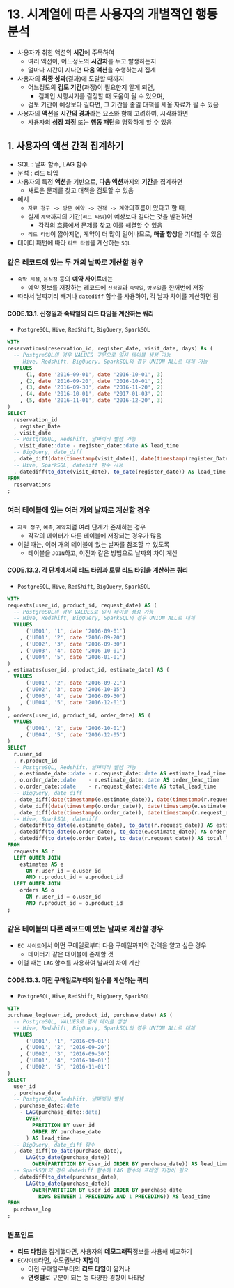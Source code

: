 # 13. 시계열에 따른 사용자의 개별적인 행동 분석
- 사용자가 취한 액션의 **시간**에 주목하여
  - 여러 액션이, 어느정도의 **시간차**를 두고 발생하는지
  - 얼마나 시간이 지나면 **다음 액션**을 수행하는지 집계
- 사용자의 **최종 성과**(결과)에 도달할 때까지
  - 어느정도의 **검토 기간**(과정)이 필요한지 알게 되면,
    - 캠페인 시행시기를 결정할 때 도움이 될 수 있으며,
  - 검토 기간이 예상보다 길다면, 그 기간을 줄일 대책을 세울 자료가 될 수 있음
- 사용자의 **액션**을 **시간의 경과**라는 요소와 함께 고려하여, 시각화하면
  - 사용자의 **성장 과정** 또는 **행동 패턴**을 명확하게 할 수 있음

## 1. 사용자의 액션 간격 집계하기
- SQL : 날짜 함수, LAG 함수
- 분석 : 리드 타입
- 사용자의 특정 **액션**을 기반으로, **다음 액션**까지의 **기간**을 집계하면
  - 새로운 문제를 찾고 대책을 검토할 수 있음
- 예시
  - `자료 청구 -> 방문 예약 -> 견적 -> 계약`의흐름이 있다고 할 때,
  - 실제 `계약`까지의 기간(`리드 타임`)이 예상보다 길다는 것을 발견하면
    - 각각의 흐름에서 문제를 찾고 이를 해결할 수 있음
  - `리드 타임`이 짧아지면, 계약이 더 많이 일어나므로, **매출 향상**을 기대할 수 있음
- 데이터 패턴에 따라 `리드 타임`을 계산하는 `SQL`

### 같은 레코드에 있는 두 개의 날짜로 계산할 경우
- `숙박 시설`, `음식점` 등의 **예약 사이트**에는
  - 예약 정보를 저장하는 레코드에 `신청일`과 `숙박일`, `방문일`을 한꺼번에 저장
- 따라서 날짜끼리 빼거나 `datediff` 함수를 사용하여, 각 날짜 차이를 계산하면 됨

#### CODE.13.1. 신청일과 숙박일의 리드 타임을 계산하는 쿼리
- `PostgreSQL`, `Hive`, `RedShift`, `BigQuery`, `SparkSQL`
```sql
WITH
reservations(reservation_id, register_date, visit_date, days) As (
  -- PostgreSQL의 경우 VALUES 구문으로 일시 테이블 생성 가능
  -- Hive, Redshift, BigQuery, SparkSQL의 경우 UNION ALL로 대체 가능
  VALUES
      (1, date '2016-09-01', date '2016-10-01', 3)
    , (2, date '2016-09-20', date '2016-10-01', 2)
    , (3, date '2016-09-30', date '2016-11-20', 2)
    , (4, date '2016-10-01', date '2017-01-03', 2)
    , (5, date '2016-11-01', date '2016-12-20', 3)
)
SELECT
  reservation_id
  , register_Date
  , visit_date
  -- PostgreSQL, Redshift, 날짜끼리 뺄셈 가능
  , visit_date::date - register_date::date AS lead_time
  -- BigQuery, date_diff
  , date_diff(date(timestamp(visit_date)), date(timestamp(register_Date)), day) AS lead_time
  -- Hive, SparkSQL, datediff 함수 사용
  , datediff(to_date(visit_date), to_date(register_date)) AS lead_time
FROM
  reservations
;
```

### 여러 테이블에 있는 여러 개의 날짜로 계산할 경우
- `자료 청구`, `예측`, `계약`처럼 여러 단계가 존재하는 경우
  - 각각의 데이터가 다른 테이블에 저장되는 경우가 많음
- 이럴 때는, 여러 개의 테이블에 있는 날짜를 참조할 수 있도록
  - 테이블을 `JOIN`하고, 이전과 같은 방법으로 날짜의 차이 계산

#### CODE.13.2. 각 단계에서의 리드 타임과 토탈 리드 타임을 계산하는 쿼리
- `PostgreSQL`, `Hive`, `RedShift`, `BigQuery`, `SparkSQL`
```sql
WITH
requests(user_id, product_id, request_date) AS (
  -- PostgreSQL의 경우 VALUES로 일시 테이블 생성 가능
  -- Hive, Redshift, BigQuery, SparkSQL의 경우 UNION ALL로 대체
  VALUES
      ('U001', '1', date '2016-09-01')
    , ('U001', '2', date '2016-09-20')
    , ('U002', '3', date '2016-09-30')
    , ('U003', '4', date '2016-10-01')
    , ('U004', '5', date '2016-01-01')
)
, estimates(user_id, product_id, estimate_date) AS (
  VALUES
      ('U001', '2', date '2016-09-21')
    , ('U002', '3', date '2016-10-15')
    , ('U003', '4', date '2016-09-30')
    , ('U004', '5', date '2016-12-01')
)
, orders(user_id, product_id, order_date) AS (
  VALUES
      ('U001', '2', date '2016-10-01')
    , ('U004', '5', date '2016-12-05')
)
SELECT
  r.user_id
  , r.product_id
  -- PostgreSQL, Redshift, 날짜끼리 뺄셈 가능
  , e.estimate_date::date - r.request_date::date AS estimate_lead_time
  , o.order_date::date    - e.estimate_date::date AS order_lead_time
  , o.order_date::date    - r.request_date::date AS total_lead_time
  -- BigQuery, date_diff
  , date_diff(date(timestamp(e.estimate_date)), date(timestamp(r.request_date)), day) AS estimate_lead_time
  , date_diff(date(timestamp(o.order_date)), date(timestamp(e.estimate_date)), day) AS order_lead_time
  , date_diff(date(timestamp(o.order_date)), date(timestamp(r.request_date)), day) AS total_lead_time
  -- Hive, SparkSQL, datediff
  , datediff(to_date(e.estimate_date), to_date(r.request_date)) AS estimate_lead_time
  , datediff(to_date(o.order_date), to_date(e.estimate_date)) AS order_lead_time
  , datediff(to_date(o.order_Date), to_date(r.request_date)) AS total_lead_time
FROM
  requests AS r
  LEFT OUTER JOIN
    estimates AS e
      ON r.user_id = e.user_id 
      AND r.product_id = e.product_id
  LEFT OUTER JOIN
    orders AS o
      ON r.user_id = o.user_id
      AND r.product_id = o.product_id
;
```

### 같은 테이블의 다른 레코드에 있는 날짜로 계산할 경우
- `EC 사이트`에서 어떤 구매일로부터 다음 구매일까지의 간격을 알고 싶은 경우
  - 데이터가 같은 테이블에 존재할 것
- 이럴 때는 `LAG` 함수를 사용하여 날짜의 차이 계산

#### CODE.13.3. 이전 구매일로부터의 일수를 계산하는 쿼리
- `PostgreSQL`, `Hive`, `RedShift`, `BigQuery`, `SparkSQL`
```sql
WITH
purchase_log(user_id, product_id, purchase_date) AS (
  -- PostgreSQL, VALUES로 일시 테이블 생성
  -- Hive, Redshift, BigQuery, SparkSQL의 경우 UNION ALL로 대체
  VALUES
      ('U001', '1', '2016-09-01')
    , ('U001', '2', '2016-09-20')
    , ('U002', '3', '2016-09-30')
    , ('U001', '4', '2016-10-01')
    , ('U002', '5', '2016-11-01')
)
SELECT
  user_id
  , purchase_date
  -- PostgreSQL, Redshift, 날짜끼리 뺄셈
  , purchase_date::date
    - LAG(purchase_date::date)
      OVER(
        PARTITION BY user_id
        ORDER BY purchase_date
      ) AS lead_time
  -- BigQuery, date_diff 함수
  , date_diff(to_date(purchase_date), 
      LAG(to_date(purchase_date))
        OVER(PARTITION BY user_id ORDER BY purchase_date)) AS lead_time
  -- SparkSQL의 경우 datediff 함수에 LAG 함수의 프레임 지정이 필요
  , datediff(to_date(purchase_date), 
      LAG(to_date(purchase_date))
        OVER(PARTITION BY user_id ORDER BY purchase_date
          ROWS BETWEEN 1 PRECEDING AND 1 PRECEDING)) AS lead_time
FROM
  purchase_log
;
```

### 원포인트
- **리드 타임**을 집계했다면, 사용자의 **데모그래픽**정보를 사용해 비교하기
- `EC사이트`라면, 수도권보다 **지방**이
  - 이전 구매일로부터의 **리드 타임**이 짧거나
  - **연령별**로 구분이 되는 등 다양한 경향이 나타남